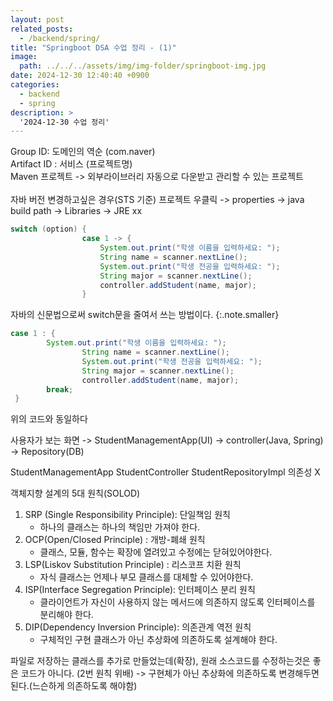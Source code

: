 ```yaml
---
layout: post
related_posts:
  - /backend/spring/
title: "Springboot DSA 수업 정리 - (1)"
image: 
  path: ../../../assets/img/img-folder/springboot-img.jpg
date: 2024-12-30 12:40:40 +0900
categories:
  - backend
  - spring
description: >
  '2024-12-30 수업 정리'
---
```


Group ID: 도메인의 역순 (com.naver)<br>
Artifact ID : 서비스 (프로젝트명)<br>
Maven 프로젝트 -> 외부라이브러리 자동으로 다운받고 관리할 수 있는 프로젝트<br>
<br>
자바 버전 변경하고싶은 경우(STS 기준)
프로젝트 우클릭 -> properties -> java build path -> Libraries -> JRE xx
<br>

~~~java
switch (option) {
                case 1 -> {
                    System.out.print("학생 이름을 입력하세요: ");
                    String name = scanner.nextLine();
                    System.out.print("학생 전공을 입력하세요: ");
                    String major = scanner.nextLine();
                    controller.addStudent(name, major);
                }
~~~
자바의 신문법으로써 switch문을 줄여서 쓰는 방법이다.
{:.note.smaller}

~~~java
case 1 : {
		System.out.print("학생 이름을 입력하세요: ");
                String name = scanner.nextLine();
                System.out.print("학생 전공을 입력하세요: ");
                String major = scanner.nextLine();
                controller.addStudent(name, major);
		break;
 }
~~~
위의 코드와 동일하다


사용자가 보는 화면 -> StudentManagementApp(UI) -> controller(Java, Spring) -> Repository(DB)


StudentManagementApp
StudentController
StudentRepositoryImpl 의존성 X

객체지향 설계의 5대 원칙(SOLOD)
1. SRP (Single Responsibility Principle): 단일책임 원칙
	- 하나의 클래스는 하나의 책임만 가져야 한다.
2. OCP(Open/Closed Principle) : 개방-폐쇄 원칙
	- 클래스, 모듈, 함수는 확장에 열려있고 수정에는 닫혀있어야한다.
3. LSP(Liskov Substitution Principle) : 리스코프 치환 원칙
	- 자식 클래스는 언제나 부모 클래스를 대체할 수 있어야한다.
4. ISP(Interface Segregation Principle): 인터페이스 분리 원칙
	- 클라이언트가 자신이 사용하지 않는 메서드에 의존하지 않도록 인터페이스를 분리해야 한다.
5. DIP(Dependency Inversion Principle): 의존관계 역전 원칙
	- 구체적인 구현 클래스가 아닌 추상화에 의존하도록 설계해야 한다.

파일로 저장하는 클래스를 추가로 만들었는데(확장), 원래 소스코드를 수정하는것은 좋은 코드가 아니다. (2번 원칙 위배)
-> 구현체가 아닌 추상화에 의존하도록 변경해두면 된다.(느슨하게 의존하도록 해야함)
